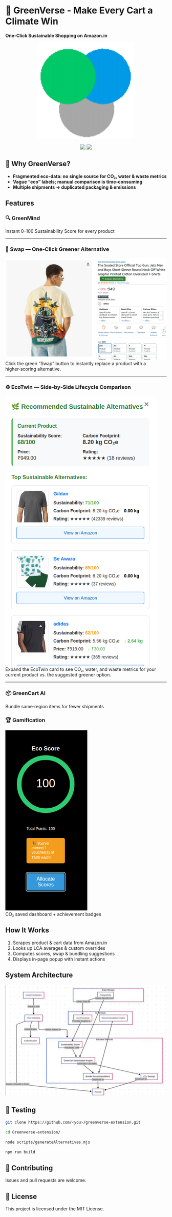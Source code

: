 # 🌿 GreenVerse - Make Every Cart a Climate Win

**One‑Click Sustainable Shopping on Amazon.in**


<p align="center">
  <img src="./extension/sampleImages/animation.gif" alt="GreenVerse in action" width="300"/>
</p>
<p align="center">
  <a href="https://youtu.be/mfoP9NAtgjw" target="_blank">
    <img src="https://img.shields.io/badge/🎥%20Demo-Click%20to%20Watch-green?style=for-the-badge" />
  </a>
  <a href="https://www.canva.com/design/DAGq7kPgJlk/OQ7CqUwVT61TKUqnIX0KcA/edit?ui=eyJEIjp7IlAiOnsiQiI6ZmFsc2V9fX0" target="_blank">
    <img src="https://img.shields.io/badge/📑%20Pitch%20Deck-View%20Slides-blue?style=for-the-badge" />
  </a>
</p>



## 🌱 Why GreenVerse?
- **Fragmented eco‑data: no single source for CO₂, water & waste metrics**
- **Vague “eco” labels; manual comparison is time‑consuming**
- **Multiple shipments → duplicated packaging & emissions**


## Features
### 🔍 GreenMind  
Instant 0–100 Sustainability Score for every product 

---

### 🔄 Swap — One‑Click Greener Alternative  
![Swap Button](./extension/sampleImages/sampleImage1.png)  
Click the green “Swap” button to instantly replace a product with a higher‑scoring alternative.  

---

### ♻️ EcoTwin — Side‑by‑Side Lifecycle Comparison  
![EcoTwin Comparison](./extension/sampleImages/sampleImage2.png)  
Expand the EcoTwin card to see CO₂, water, and waste metrics for your current product vs. the suggested greener option.  

---

### 📦 GreenCart AI  
Bundle same‑region items for fewer shipments  

### 🏆 Gamification  
![Swap Button](./extension/sampleImages/sampleImage3.png)  
CO₂ saved dashboard + achievement badges  




## How It Works

1. Scrapes product & cart data from Amazon.in
2. Looks up LCA averages & custom overrides
3. Computes scores, swap & bundling suggestions
4.  Displays in‑page popup with instant actions



## System Architecture
![Arch](./extension/sampleImages/sampleImage4.png)


## 🧪 Testing 
```bash
git clone https://github.com/<you>/greenverse-extension.git
```
```bash
cd Greenverse-extension/
```
```bash
node scripts/generateAlternatives.mjs
```
```bash
npm run build
```




## 🤝 Contributing
Issues and pull requests are welcome.

## 📄 License
This project is licensed under the MIT License.


